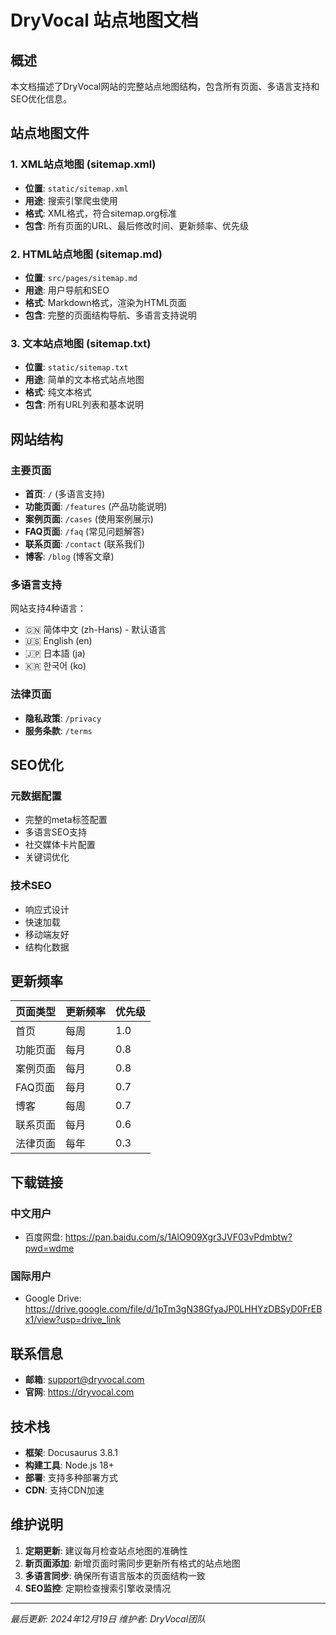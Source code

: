 # DryVocal 站点地图文档

## 概述

本文档描述了DryVocal网站的完整站点地图结构，包含所有页面、多语言支持和SEO优化信息。

## 站点地图文件

### 1. XML站点地图 (sitemap.xml)
- **位置**: `static/sitemap.xml`
- **用途**: 搜索引擎爬虫使用
- **格式**: XML格式，符合sitemap.org标准
- **包含**: 所有页面的URL、最后修改时间、更新频率、优先级

### 2. HTML站点地图 (sitemap.md)
- **位置**: `src/pages/sitemap.md`
- **用途**: 用户导航和SEO
- **格式**: Markdown格式，渲染为HTML页面
- **包含**: 完整的页面结构导航、多语言支持说明

### 3. 文本站点地图 (sitemap.txt)
- **位置**: `static/sitemap.txt`
- **用途**: 简单的文本格式站点地图
- **格式**: 纯文本格式
- **包含**: 所有URL列表和基本说明

## 网站结构

### 主要页面
- **首页**: `/` (多语言支持)
- **功能页面**: `/features` (产品功能说明)
- **案例页面**: `/cases` (使用案例展示)
- **FAQ页面**: `/faq` (常见问题解答)
- **联系页面**: `/contact` (联系我们)
- **博客**: `/blog` (博客文章)

### 多语言支持
网站支持4种语言：
- 🇨🇳 简体中文 (zh-Hans) - 默认语言
- 🇺🇸 English (en)
- 🇯🇵 日本語 (ja)
- 🇰🇷 한국어 (ko)

### 法律页面
- **隐私政策**: `/privacy`
- **服务条款**: `/terms`

## SEO优化

### 元数据配置
- 完整的meta标签配置
- 多语言SEO支持
- 社交媒体卡片配置
- 关键词优化

### 技术SEO
- 响应式设计
- 快速加载
- 移动端友好
- 结构化数据

## 更新频率

| 页面类型 | 更新频率 | 优先级 |
|---------|---------|--------|
| 首页 | 每周 | 1.0 |
| 功能页面 | 每月 | 0.8 |
| 案例页面 | 每月 | 0.8 |
| FAQ页面 | 每月 | 0.7 |
| 博客 | 每周 | 0.7 |
| 联系页面 | 每月 | 0.6 |
| 法律页面 | 每年 | 0.3 |

## 下载链接

### 中文用户
- 百度网盘: https://pan.baidu.com/s/1AlO909Xgr3JVF03vPdmbtw?pwd=wdme

### 国际用户
- Google Drive: https://drive.google.com/file/d/1pTm3gN38GfyaJP0LHHYzDBSyD0FrEBx1/view?usp=drive_link

## 联系信息

- **邮箱**: support@dryvocal.com
- **官网**: https://dryvocal.com

## 技术栈

- **框架**: Docusaurus 3.8.1
- **构建工具**: Node.js 18+
- **部署**: 支持多种部署方式
- **CDN**: 支持CDN加速

## 维护说明

1. **定期更新**: 建议每月检查站点地图的准确性
2. **新页面添加**: 新增页面时需同步更新所有格式的站点地图
3. **多语言同步**: 确保所有语言版本的页面结构一致
4. **SEO监控**: 定期检查搜索引擎收录情况

---

*最后更新: 2024年12月19日*
*维护者: DryVocal团队*


